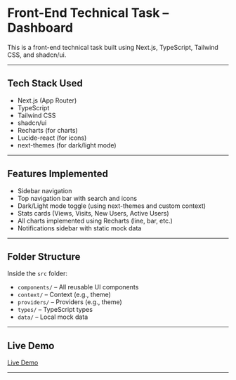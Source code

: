 # Front-End Technical Task – Dashboard

This is a front-end technical task built using Next.js, TypeScript, Tailwind CSS, and shadcn/ui.  

---

## Tech Stack Used

- Next.js (App Router)
- TypeScript
- Tailwind CSS
- shadcn/ui
- Recharts (for charts)
- Lucide-react (for icons)
- next-themes (for dark/light mode)

---

## Features Implemented

- Sidebar navigation
- Top navigation bar with search and icons
- Dark/Light mode toggle (using next-themes and custom context)
- Stats cards (Views, Visits, New Users, Active Users)
- All charts implemented using Recharts (line, bar, etc.)
- Notifications sidebar with static mock data

---

## Folder Structure

Inside the `src` folder:

- `components/` – All reusable UI components
- `context/` – Context (e.g., theme)
- `providers/` – Providers (e.g., theme)
- `types/` – TypeScript types
- `data/` – Local mock data

---

## Live Demo

[Live Demo](https://anasco-dashboard.vercel.app)

---